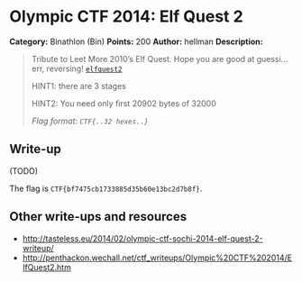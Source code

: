 # Olympic CTF 2014: Elf Quest 2

**Category:** Binathlon (Bin)
**Points:** 200
**Author:** hellman
**Description:**

> Tribute to Leet More 2010’s Elf Quest. Hope you are good at guessi… err, reversing! [`elfquest2`](elfquest2)
>
> HINT1: there are 3 stages
>
> HINT2: You need only first 20902 bytes of 32000
>
> _Flag format: `CTF{..32 hexes..}`_

## Write-up

(TODO)

The flag is `CTF{bf7475cb1733885d35b60e13bc2d7b8f}`.

## Other write-ups and resources

* <http://tasteless.eu/2014/02/olympic-ctf-sochi-2014-elf-quest-2-writeup/>
* <http://penthackon.wechall.net/ctf_writeups/Olympic%20CTF%202014/ElfQuest2.htm>
